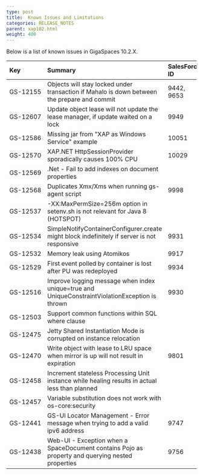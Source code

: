 ```yaml
---
type: post
title:  Known Issues and Limitations
categories: RELEASE_NOTES
parent: xap102.html
weight: 400
---
```



Below is a list of known issues in GigaSpaces 10.2.X.




| Key | Summary | SalesForce ID | Workaround | Platform/s |
|:-------|:--------|:----------------|:------------------|:----------|
| <nobr>GS-12155</nobr> | Objects will stay locked under transaction if Mahalo is down between the prepare and commit | 9442, 9653 | | Java |
| GS-12607 | Update object lease will not update the lease manager, if update waited on a lock | 9949 | | Java |
| GS-12586 | Missing jar from "XAP as Windows Service" example | 10051 |  | Java |
| GS-12570 | XAP.NET HttpSessionProvider sporadically causes 100% CPU | 10029 |  | .Net |
| GS-12569 | .Net - Fail to add indexes on document properties |  |  | .Net |
| GS-12568 | Duplicates Xmx/Xms when running gs-agent script | 9998 |  | Java |
| GS-12537 | -XX:MaxPermSize=256m option in setenv.sh is not relevant for Java 8 (HOTSPOT) |  |  | All |
| GS-12534 | SimpleNotifyContainerConfigurer.create might block indefinitely if server is not responsive | 9931 |  | All |
| GS-12532 | Memory leak using Atomikos | 9917 |  | All |
| GS-12529 | First event polled by container is lost after PU was redeployed | 9934 |  | Java |
| GS-12516 | Improve logging message when index unique=true and UniqueConstraintViolationException is thrown | 9930 |  | Java |
| GS-12503 | Support common functions within SQL where clause |  |  | All |
| GS-12475 | Jetty Shared Instantiation Mode is corrupted on instance relocation |  |  | Java |
| GS-12470 | Write object with lease to LRU space when mirror is up will not result in expiration | 9801 |  | All |
| GS-12458 | Increment stateless Processing Unit instance while healing results in actual less than planned |  |  | All |
| GS-12457 | Variable substitution does not work with os-core:security  |  |  | All |
| GS-12441 | GS-UI Locator Management - Error message when trying to add a valid ipv6 address  | 9747 |  | All |
| GS-12438 | Web-UI - Exception when a SpaceDocument contains Pojo as property and querying nested properties  | 9756  |  | All |
